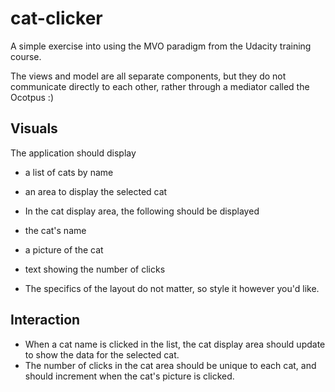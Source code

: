 cat-clicker
===========
A simple exercise into using the MVO paradigm from the Udacity training course.

The views and model are all separate components, but they do not communicate directly
to each other, rather through a mediator called the Ocotpus :)

## Visuals
The application should display

- a list of cats by name
- an area to display the selected cat
- In the cat display area, the following should be displayed

- the cat's name
- a picture of the cat
- text showing the number of clicks
- The specifics of the layout do not matter, so style it however you'd like.

## Interaction
- When a cat name is clicked in the list, the cat display area should update to show the data for the selected cat.
- The number of clicks in the cat area should be unique to each cat, and should increment when the cat's picture is clicked.
